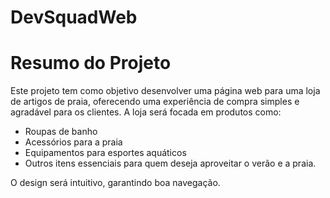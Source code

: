 # DevSquadWeb

# Resumo do Projeto

Este projeto tem como objetivo desenvolver uma página web para uma loja de artigos de praia, oferecendo uma experiência de compra simples e agradável para os clientes. A loja será focada em produtos como:

- Roupas de banho
- Acessórios para a praia
- Equipamentos para esportes aquáticos
- Outros itens essenciais para quem deseja aproveitar o verão e a praia.

O design será intuitivo, garantindo boa navegação.

